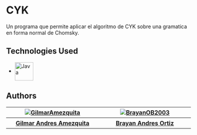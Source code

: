 # CYK
<p>
    Un programa que permite aplicar el algoritmo de CYK sobre una gramatica en forma normal de Chomsky.
</p>



## Technologies Used
<div>
    <ul>
        <li><a href="https://www.java.com"><img src="https://cdn.jsdelivr.net/gh/devicons/devicon/icons/java/java-original.svg" alt="Java" width="50" height="50" align="center"></a></li>
    </ul>
</div>

## Authors
<div>
    <table class="default" align="center">
        <tr>
            <th width="250"><a href=https://github.com/GilmarAmezquita><img src="https://images.weserv.nl/?url=avatars.githubusercontent.com/u/71054954?v=4&h=100&w=100&fit=cover&mask=circle" alt="GilmarAmezquita"></a></th>
            <th width="250"><a href="https://github.com/BrayanOB2003"><img src="https://images.weserv.nl/?url=avatars.githubusercontent.com/u/65927857?v=4&h=100&w=100&fit=cover&mask=circle" alt="BrayanOB2003"></a></th>
        </tr>
        <tr>
            <th width="250"><a href=https://github.com/GilmarAmezquita>Gilmar Andres Amezquita</a></th>
            <th width="250"><a href="https://github.com/BrayanOB2003">Brayan Andres Ortiz</a></th> 
        </tr>
    </table>
</div>

